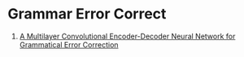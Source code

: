 # Grammar Error Correct #

1. [A Multilayer Convolutional Encoder-Decoder Neural Network for Grammatical Error Correction](https://arxiv.org/pdf/1801.08831v1.pdf)                    

